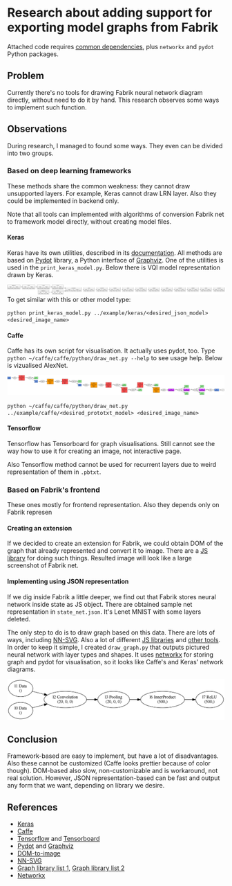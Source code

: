 # Research about adding support for exporting model graphs from Fabrik
Attached code requires [common dependencies](../requirements/common.txt), plus `networkx` and `pydot` Python packages.
## Problem
Currently there's no tools for drawing Fabrik neural network diagram directly, without need to do it by hand. This research observes some ways to implement such function.
## Observations
During research, I managed to found some ways. They even can be divided into two groups.
### Based on deep learning frameworks
These methods share the common weakness: they cannot draw unsupported layers. For example, Keras cannot draw LRN layer. Also they could be implemented in backend only.

Note that all tools can implemented with algorithms of conversion Fabrik net to framework model directly, without creating model files.
#### Keras
Keras have its own utilities, described in its [documentation](https://keras.io/visualization/). All methods are based on [Pydot](https://github.com/pydot/pydot) library, a Python interface of [Graphviz](http://graphviz.org/). One of the utilities is used in the `print_keras_model.py`. Below there is VQI model representation drawn by Keras.

![](KerasVis.png)
To get similar with this or other model type:
```
python print_keras_model.py ../example/keras/<desired_json_model> <desired_image_name>
```
#### Caffe
Caffe has its own script for visualisation. It actually uses pydot, too. Type `python ~/caffe/caffe/python/draw_net.py --help` to see usage help. Below is vizualised AlexNet.

![](CaffeVis.png)
```
python ~/caffe/caffe/python/draw_net.py ../example/caffe/<desired_prototxt_model> <desired_image_name>
```
#### Tensorflow
Tensorflow has Tensorboard for graph visualisations. Still cannot see the way how to use it for creating an image, not interactive page.

Also Tensorflow method cannot be used for recurrent layers due to weird representation of them in `.pbtxt`.
### Based on Fabrik's frontend
These ones mostly for frontend representation. Also they depends only on Fabrik represen
#### Creating an extension
If we decided to create an extension for Fabrik, we could obtain DOM of the graph that already represented and convert it to image. There are a [JS library](https://github.com/tsayen/dom-to-image) for doing such things. Resulted image will look like a large screenshot of Fabrik net.
#### Implementing using JSON representation
If we dig inside Fabrik a little deeper, we find out that Fabrik stores neural network inside state as JS object. There are obtained sample net representation in `state_net.json`. It's Lenet MNIST with some layers deleted.

The only step to do is to draw graph based on this data. There are lots of ways, including [NN-SVG](https://github.com/zfrenchee/NN-SVG). Also a lot of different [JS libraries](https://stackoverflow.com/questions/7034/graph-visualization-library-in-javascript) and [other tools](https://www.quora.com/What-tools-are-good-for-drawing-neural-network-architecture-diagrams). In order to keep it simple, I created `draw_graph.py` that outputs pictured neural network with layer types and shapes. It uses [networkx](https://networkx.github.io/) for storing graph and pydot for visualisation, so it looks like Caffe's and Keras' network diagrams.

![](PureVis.png)
## Conclusion
Framework-based are easy to implement, but have a lot of disadvantages. Also these cannot be customized (Caffe looks prettier because of color though). DOM-based also slow, non-customizable and is workaround, not real solution. However, JSON representation-based can be fast and output any form that we want, depending on library we desire.

## References
- [Keras](https://keras.io/)
- [Caffe](http://caffe.berkeleyvision.org/)
- [Tensorflow](https://www.tensorflow.org/) and [Tensorboard](https://www.tensorflow.org/guide/graph_viz)
- [Pydot](https://pypi.org/project/pydot/) and [Graphviz](https://www.graphviz.org/)
- [DOM-to-image](https://github.com/tsayen/dom-to-image)
- [NN-SVG](https://github.com/zfrenchee/NN-SVG)
- [Graph library list 1](https://stackoverflow.com/questions/7034/graph-visualization-library-in-javascript), [Graph library list 2](https://www.quora.com/What-tools-are-good-for-drawing-neural-network-architecture-diagrams)
- [Networkx](https://networkx.github.io/)